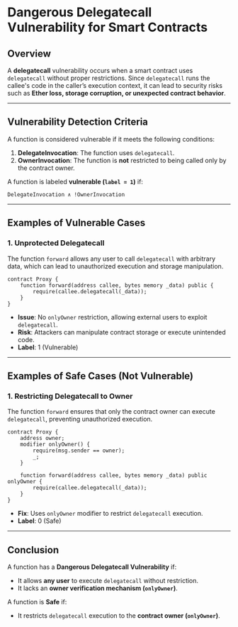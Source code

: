 # **Dangerous Delegatecall Vulnerability for Smart Contracts**

## **Overview**
A **delegatecall** vulnerability occurs when a smart contract uses `delegatecall` without proper restrictions. Since `delegatecall` runs the callee's code in the caller’s execution context, it can lead to security risks such as **Ether loss, storage corruption, or unexpected contract behavior**.

---

## **Vulnerability Detection Criteria**
A function is considered vulnerable if it meets the following conditions:

1. **DelegateInvocation**: The function uses `delegatecall`.
2. **OwnerInvocation**: The function is **not** restricted to being called only by the contract owner.

A function is labeled **vulnerable (`label = 1`)** if:
```
DelegateInvocation ∧ !OwnerInvocation
```

---

## **Examples of Vulnerable Cases**

### **1. Unprotected Delegatecall**
The function `forward` allows any user to call `delegatecall` with arbitrary data, which can lead to unauthorized execution and storage manipulation.

```solidity
contract Proxy { 
    function forward(address callee, bytes memory _data) public {
        require(callee.delegatecall(_data));
    }
}
```

- **Issue**: No `onlyOwner` restriction, allowing external users to exploit `delegatecall`.
- **Risk**: Attackers can manipulate contract storage or execute unintended code.
- **Label**: 1 (Vulnerable)

---

## **Examples of Safe Cases (Not Vulnerable)**

### **1. Restricting Delegatecall to Owner**
The function `forward` ensures that only the contract owner can execute `delegatecall`, preventing unauthorized execution.

```solidity
contract Proxy {
    address owner;
    modifier onlyOwner() {
        require(msg.sender == owner);
        _;
    }
    
    function forward(address callee, bytes memory _data) public onlyOwner {
        require(callee.delegatecall(_data));
    }
}
```

- **Fix**: Uses `onlyOwner` modifier to restrict `delegatecall` execution.
- **Label**: 0 (Safe)

---

## **Conclusion**
A function has a **Dangerous Delegatecall Vulnerability** if:
- It allows **any user** to execute `delegatecall` without restriction.  
- It lacks an **owner verification mechanism (`onlyOwner`)**.  

A function is **Safe** if:
- It restricts `delegatecall` execution to the **contract owner (`onlyOwner`)**.  
